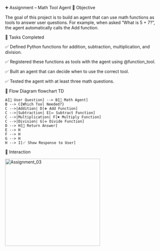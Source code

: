 ➕ Assignment – Math Tool Agent
📌 Objective

The goal of this project is to build an agent that can use math functions as tools to answer user questions.
For example, when asked “What is 5 + 7?”, the agent automatically calls the Add function.

📝 Tasks Completed

✅ Defined Python functions for addition, subtraction, multiplication, and division.

✅ Registered these functions as tools with the agent using @function_tool.

✅ Built an agent that can decide when to use the correct tool.

✅ Tested the agent with at least three math questions.


🔄 Flow Diagram
flowchart TD

    A[👤 User Question] --> B[🤖 Math Agent]
    B --> C{Which Tool Needed?}
    C -->|Addition| D[➕ Add Function]
    C -->|Subtraction| E[➖ Subtract Function]
    C -->|Multiplication| F[✖ Multiply Function]
    C -->|Division| G[➗ Divide Function]
    D --> H[💬 Return Answer]
    E --> H
    F --> H
    G --> H
    H --> I[✅ Show Response to User]
    
🔄 Interaction

<img width="311" height="285" alt="Assignment_03" src="https://github.com/user-attachments/assets/e8cbf838-1e09-4239-b758-c0bd37af2c45" />
